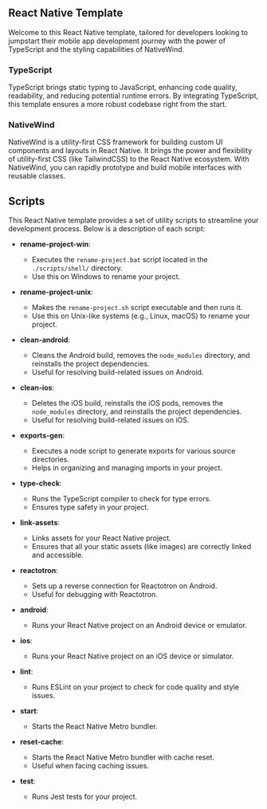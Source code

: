 ## React Native Template

Welcome to this React Native template, tailored for developers looking to jumpstart their mobile app development journey with the power of TypeScript and the styling capabilities of NativeWind.

### TypeScript

TypeScript brings static typing to JavaScript, enhancing code quality, readability, and reducing potential runtime errors. By integrating TypeScript, this template ensures a more robust codebase right from the start.

### NativeWind

NativeWind is a utility-first CSS framework for building custom UI components and layouts in React Native. It brings the power and flexibility of utility-first CSS (like TailwindCSS) to the React Native ecosystem. With NativeWind, you can rapidly prototype and build mobile interfaces with reusable classes.

## Scripts

This React Native template provides a set of utility scripts to streamline your development process. Below is a description of each script:

- **rename-project-win**: 
  - Executes the `rename-project.bat` script located in the `./scripts/shell/` directory.
  - Use this on Windows to rename your project.

- **rename-project-unix**: 
  - Makes the `rename-project.sh` script executable and then runs it.
  - Use this on Unix-like systems (e.g., Linux, macOS) to rename your project.

- **clean-android**: 
  - Cleans the Android build, removes the `node_modules` directory, and reinstalls the project dependencies.
  - Useful for resolving build-related issues on Android.

- **clean-ios**: 
  - Deletes the iOS build, reinstalls the iOS pods, removes the `node_modules` directory, and reinstalls the project dependencies.
  - Useful for resolving build-related issues on iOS.

- **exports-gen**: 
  - Executes a node script to generate exports for various source directories.
  - Helps in organizing and managing imports in your project.

- **type-check**: 
  - Runs the TypeScript compiler to check for type errors.
  - Ensures type safety in your project.

- **link-assets**: 
  - Links assets for your React Native project.
  - Ensures that all your static assets (like images) are correctly linked and accessible.

- **reactotron**: 
  - Sets up a reverse connection for Reactotron on Android.
  - Useful for debugging with Reactotron.

- **android**: 
  - Runs your React Native project on an Android device or emulator.

- **ios**: 
  - Runs your React Native project on an iOS device or simulator.

- **lint**: 
  - Runs ESLint on your project to check for code quality and style issues.

- **start**: 
  - Starts the React Native Metro bundler.

- **reset-cache**: 
  - Starts the React Native Metro bundler with cache reset.
  - Useful when facing caching issues.

- **test**: 
  - Runs Jest tests for your project.






